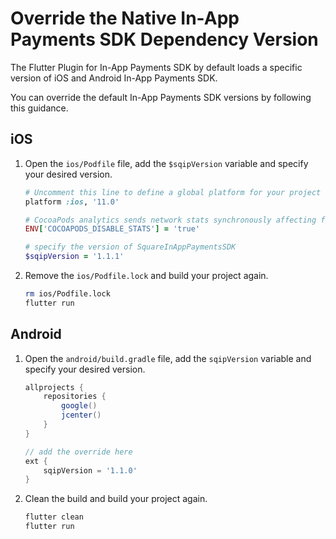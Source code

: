 # Override the Native In-App Payments SDK Dependency Version

The Flutter Plugin for In-App Payments SDK by default loads a specific version of iOS and Android
In-App Payments SDK. 

You can override the default In-App Payments SDK versions by following this guidance.

## iOS

1. Open the `ios/Podfile` file, add the `$sqipVersion` variable and specify your desired version.

    ```ruby
    # Uncomment this line to define a global platform for your project
    platform :ios, '11.0'

    # CocoaPods analytics sends network stats synchronously affecting flutter build latency.
    ENV['COCOAPODS_DISABLE_STATS'] = 'true'

    # specify the version of SquareInAppPaymentsSDK
    $sqipVersion = '1.1.1'
    ```

1. Remove the `ios/Podfile.lock` and build your project again.
    ```bash
    rm ios/Podfile.lock
    flutter run
    ```

## Android

1. Open the `android/build.gradle` file, add the `sqipVersion` variable and specify your desired version.
    ```gradle
    allprojects {
        repositories {
            google()
            jcenter()
        }
    }

    // add the override here
    ext {
        sqipVersion = '1.1.0'
    }
    ```

1. Clean the build and build your project again.
    ```bash
    flutter clean
    flutter run
    ```

